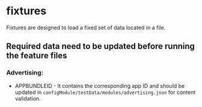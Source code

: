 # fixtures

Fixtures are designed to load a fixed set of data located in a file.

## Required data need to be updated before running the feature files
### Advertising: 
 - APPBUNDLEID - It contains the corresponding app ID and should be updated in `configModule/testData/modules/advertising.json` for content validation.
